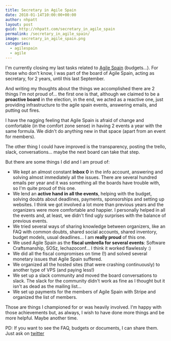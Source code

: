 ```yaml
---
title: Secretary in Agile Spain
date: 2018-01-14T10:00:00+00:00
author: nhpatt
layout: post
guid: http://nhpatt.com/secretary_in_agile_spain
permalink: /secretary_in_agile_spain/
image: secretary_in_agile_spain.png
categories:
  - agilespain
  - agile
---
```


I'm currently closing my last tasks related to [Agile Spain](https://agile-spain.org/) (budgets...). For those who don't know, I was part of the board
of Agile Spain, acting as secretary, for 2 years, until this last September.

And writing my thoughts about the things we accomplished there are 2 things I'm not proud of... the first one is that,
although we claimed to be a **proactive board** in the election, in the end, we acted as a reactive one, just providing
infrastructure to the agile spain events, answering emails, and putting out fires. 

I have the nagging feeling that Agile Spain is afraid of change and comfortable (in the comfort zone sense) 
in having 2 events a year with the same formula. We didn't do anything new in that space (apart from an event for members). 

The other thing I could have improved is the transparency, posting the trello, slack, conversations... maybe the next board can take that step.

But there are some things I did and I am proud of:

* We kept an almost constant **Inbox 0** in the info account, answering and solving almost immediately all the issues. There are several hundred emails 
per year and it was something all the boards have trouble with, so I'm quite proud of this one.
* We lend an **active hand in all the events**, helping with the budget, solving doubts about deadlines, payments, sponsorships and setting up websites.
I think we got involved a lot more than previous years and the organizers were more comfortable and happier. I personally helped in all the events
and, at least, we didn't find ugly surprises with the balance of previous events.
* We tried several ways of sharing knowledge between organizers, like an FAQ with common doubts, shared social accounts, shared inventory, budget models, usual deadlines... I am 
**really proud** of this one.
* We used Agile Spain as the **fiscal umbrella for several events**: Software Craftsmanship, SOSz, lechazoconf... I think it worked flawlessly :)
* We did all the fiscal compromises on time (!) and solved several monetary issues that Agile Spain suffered.
* We organized all the hosted sites (that were crashing continuously) to another type of VPS (and paying less!) 
* We set up a slack community and moved the board conversations to slack. The slack for the community didn't work as fine as I thought but 
it isn't as dead as the mailing list...
* We set up payments for the members of Agile Spain with Stripe and organized the list of members.
 
Those are things I championed for or was heavily involved. I'm happy with those achievements but, as always, I wish to have done more things and 
be more helpful. Maybe another time.

PD: If you want to see the FAQ, budgets or documents, I can share them. Just ask on [twitter](https://twitter.com/@nhpatt)
